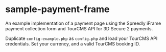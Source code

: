 # sample-payment-frame

An example implementation of a payment page using the Spreedly iFrame payment collection form and TourCMS API for 3D Secure 2 payments.

Duplicate `config-example.php` as `config.php` and load your TourCMS API credentials. Set your currency, and a valid TourCMS booking ID.
